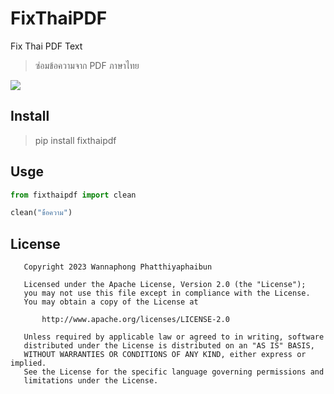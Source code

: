 # FixThaiPDF
Fix Thai PDF Text

> ซ่อมข้อความจาก PDF ภาษาไทย

[![](https://colab.research.google.com/assets/colab-badge.svg)](https://colab.research.google.com/github/wannaphong/fixthaipdf/blob/main/notebooks/test.ipynb)

## Install

> pip install fixthaipdf

## Usge

```python
from fixthaipdf import clean

clean("ข้้อความ")
```


## License

```
   Copyright 2023 Wannaphong Phatthiyaphaibun

   Licensed under the Apache License, Version 2.0 (the "License");
   you may not use this file except in compliance with the License.
   You may obtain a copy of the License at

       http://www.apache.org/licenses/LICENSE-2.0

   Unless required by applicable law or agreed to in writing, software
   distributed under the License is distributed on an "AS IS" BASIS,
   WITHOUT WARRANTIES OR CONDITIONS OF ANY KIND, either express or implied.
   See the License for the specific language governing permissions and
   limitations under the License.
 ```